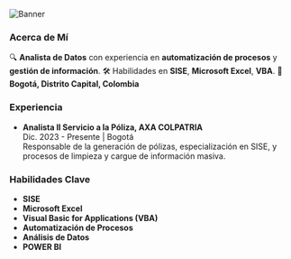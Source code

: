 ![Banner](https://www.esic.edu/sites/default/files/2022-05/analisis-de-datos.jpg)


### Acerca de Mí
🔍 **Analista de Datos** con experiencia en **automatización de procesos** y **gestión de información**.
🛠️ Habilidades en **SISE**, **Microsoft Excel**, **VBA**.
📍 **Bogotá, Distrito Capital, Colombia**

### Experiencia
- **Analista II Servicio a la Póliza, AXA COLPATRIA**  
  Dic. 2023 - Presente | Bogotá  
  Responsable de la generación de pólizas, especialización en SISE, y procesos de limpieza y cargue de información masiva.

### Habilidades Clave
- **SISE**
- **Microsoft Excel**
- **Visual Basic for Applications (VBA)**
- **Automatización de Procesos**
- **Análisis de Datos**
- **POWER BI**
